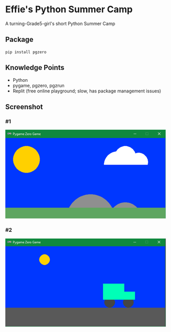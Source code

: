 # Effie's Python Summer Camp

A turning-Grade5-girl's short Python Summer Camp

## Package

```
pip install pgzero
```

## Knowledge Points

- Python
- pygame, pgzero, pgzrun
- Replit (free online playground; slow, has package management issues)

## Screenshot

### #1

![class1.png](class1.png)

### #2

![class2.png](class2.png)
